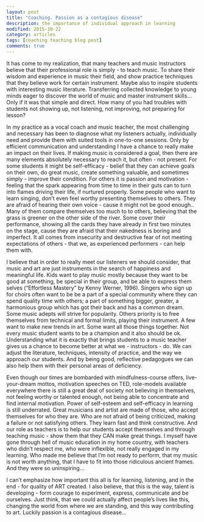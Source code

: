 ```yaml
---
layout: post
title: "Coaching. Passion as a contagious disease"
description: the importance of individual approach in learning
modified: 2015-10-22
category: articles
tags: [coaching teaching blog post]
comments: true
---
```

<p align="justify">

It has come to my realization, that many teachers and music instructors believe that their professional role is simply - to teach music. To share their wisdom and experience in music their field, and show practice techniques that they believe work for certain instrument. Maybe also to inspire students with interesting music literature. Transferring collected knowledge to young minds eager to discover the world of music and master instrument skills… Only if it was that simple and direct. How many of you had troubles with students not showing up, not listening, not improving, not preparing for lesson?

In my practice as a vocal coach and music teacher, the most challenging and necessary has been to diagnose what my listeners actually, individually need and provide them with suited tools in one-to-one sessions. Only by efficient communication and understanding I have a chance to really make an impact on their lives. If making music is considered a goal, then there are many elements absolutely necessary to reach it, but often - not present. For some students it might be self-efficacy - belief that they can achieve goals on their own, do great music, create something valuable, and sometimes simply - improve their condition. For others it is passion and motivation - feeling that the spark appearing from time to time in their guts can to turn into flames driving their life, if nurtured properly. Some people who want to learn singing, don’t even feel worthy presenting themselves to others. They are afraid of hearing their own voice - cause it might not be good enough.. Many of them compare themselves too much to to others, believing that the grass is greener on the other side of the river. Some cover their performance, showing all the cards they have already in first two minutes on the stage, cause they are afraid that their nakedness is boring and imperfect. It all comes from insecurity and destructive fear of not meeting expectations of others - that we, as experienced performers - can help them with.

I believe that in order to really meet our listeners we should consider, that music and art are just instruments in the search of happiness and meaningful life. Kids want to play music mostly because they want to be good at something, be special in their group, and be able to express them selves (“Effortless Mastery” by Kenny Werner, 1996). Singers who sign up for choirs often want to be be a part of a special community where they can spend quality time with others; a part of something bigger, greater, a harmonious group which has got their back and has a common dream. Some music adepts will strive for popularity. Others priority is to free themselves from technical and formal limits, playing their instrument. A few want to make new trends in art. Some want all those things together. Not every music student wants to be a champion and it also should be ok. Understanding what it is exactly that brings students to a music teacher gives us a chance to become better at what we - instructors - do. We can adjust the literature, techniques, intensity of practice, and the way we approach our students. And by being good, reflective pedagogues we can also help them with their personal areas of deficiency.

Even though our times are bombarded with mindfulness-course offers, live-your-dream mottos, motivation speeches on TED, role-models available everywhere there is still a great deal of society not believing in themselves, not feeling worthy or talented enough, not being able to concentrate and find internal motivation. Power of self-esteem and self-efficacy in learning is still underrated. Great musicians and artist are made of those, who accept themselves for who they are. Who are not afraid of being criticized, making a failure or not satisfying others. They learn fast and think constructive. And our role as teachers is to help our students accept themselves and through teaching music - show them that they CAN make great things. I myself have gone through hell of music education in my home country,  with teachers who didn’t respect me, who were inflexible, not really engaged in my learning. Who made me believe that I’m not ready to perform, that my music is not worth anything, that I have to fit into those ridiculous ancient frames. And they were so uninspiring… 

I can’t emphasize how important this all is for learning, listening, and in the end - for quality of ART created. I also believe, that this is the way, talent is developing - form courage to experiment, express, communicate and be ourselves. Just think, that we could actually affect people’s lives like this, changing the world from where we are standing, and this way contributing to art. Luckily passion is a contagious disease…